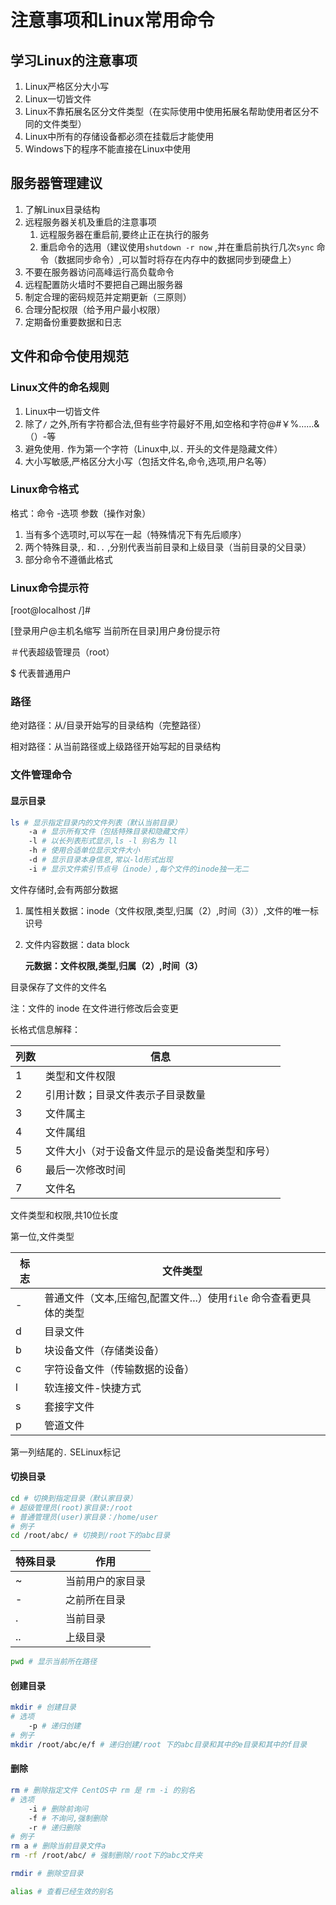# 注意事项和Linux常用命令

## 学习Linux的注意事项

1. Linux严格区分大小写
2. Linux一切皆文件
3. Linux不靠拓展名区分文件类型（在实际使用中使用拓展名帮助使用者区分不同的文件类型）
4. Linux中所有的存储设备都必须在挂载后才能使用
5. Windows下的程序不能直接在Linux中使用

## 服务器管理建议

1. 了解Linux目录结构
2. 远程服务器关机及重启的注意事项
    1. 远程服务器在重启前,要终止正在执行的服务
    2. 重启命令的选用（建议使用`shutdown -r now` ,并在重启前执行几次`sync` 命令（数据同步命令）,可以暂时将存在内存中的数据同步到硬盘上）
3. 不要在服务器访问高峰运行高负载命令
4. 远程配置防火墙时不要把自己踢出服务器
5. 制定合理的密码规范并定期更新（三原则）
6. 合理分配权限（给予用户最小权限）
7. 定期备份重要数据和日志

## 文件和命令使用规范

### Linux文件的命名规则

1. Linux中一切皆文件
2. 除了`/` 之外,所有字符都合法,但有些字符最好不用,如空格和字符@#￥%……&（）-等
3. 避免使用`.` 作为第一个字符（Linux中,以`.` 开头的文件是隐藏文件）
4. 大小写敏感,严格区分大小写（包括文件名,命令,选项,用户名等）

### Linux命令格式

格式：命令 -选项 参数（操作对象）

1. 当有多个选项时,可以写在一起（特殊情况下有先后顺序）
2. 两个特殊目录,`.` 和`..` ,分别代表当前目录和上级目录（当前目录的父目录）
3. 部分命令不遵循此格式

### Linux命令提示符

[root@localhost /]#

[登录用户@主机名缩写 当前所在目录]用户身份提示符

＃代表超级管理员（root）

$ 代表普通用户

### 路径

绝对路径：从/目录开始写的目录结构（完整路径）

相对路径：从当前路径或上级路径开始写起的目录结构

### 文件管理命令

#### 显示目录

```bash
ls # 显示指定目录内的文件列表（默认当前目录）
    -a # 显示所有文件（包括特殊目录和隐藏文件）
    -l # 以长列表形式显示,ls -l 别名为 ll
    -h # 使用合适单位显示文件大小
    -d # 显示目录本身信息,常以-ld形式出现
    -i # 显示文件索引节点号（inode）,每个文件的inode独一无二
```

文件存储时,会有两部分数据

1. 属性相关数据：inode（文件权限,类型,归属（2）,时间（3））,文件的唯一标识号

2. 文件内容数据：data block

    **元数据：文件权限,类型,归属（2）,时间（3）**

目录保存了文件的文件名

注：文件的 inode 在文件进行修改后会变更

长格式信息解释：

| 列数 | 信息                                           |
| ---- | ---------------------------------------------- |
| 1    | 类型和文件权限                                 |
| 2    | 引用计数；目录文件表示子目录数量               |
| 3    | 文件属主                                       |
| 4    | 文件属组                                       |
| 5    | 文件大小（对于设备文件显示的是设备类型和序号） |
| 6    | 最后一次修改时间                               |
| 7    | 文件名                                         |

文件类型和权限,共10位长度

第一位,文件类型

| 标志 | 文件类型                                                     |
| ---- | ------------------------------------------------------------ |
| -    | 普通文件（文本,压缩包,配置文件...）使用`file` 命令查看更具体的类型 |
| d    | 目录文件                                                     |
| b    | 块设备文件（存储类设备）                                     |
| c    | 字符设备文件（传输数据的设备）                               |
| l    | 软连接文件-快捷方式                                          |
| s    | 套接字文件                                                   |
| p    | 管道文件                                                     |

第一列结尾的`.` SELinux标记

#### 切换目录

```bash
cd # 切换到指定目录（默认家目录）
# 超级管理员(root)家目录:/root
# 普通管理员(user)家目录：/home/user
# 例子
cd /root/abc/ # 切换到/root下的abc目录
```

| 特殊目录 | 作用             |
| -------- | ---------------- |
| ~        | 当前用户的家目录 |
| -        | 之前所在目录     |
| .        | 当前目录         |
| ..       | 上级目录         |

```bash
pwd # 显示当前所在路径
```

#### 创建目录

```bash
mkdir # 创建目录
# 选项
    -p # 递归创建
# 例子
mkdir /root/abc/e/f # 递归创建/root 下的abc目录和其中的e目录和其中的f目录
```

#### 删除

```bash
rm # 删除指定文件 CentOS中 rm 是 rm -i 的别名
# 选项
    -i # 删除前询问
    -f # 不询问,强制删除
    -r # 递归删除
# 例子
rm a # 删除当前目录文件a
rm -rf /root/abc/ # 强制删除/root下的abc文件夹

rmdir # 删除空目录
```

```bash
alias # 查看已经生效的别名
```
